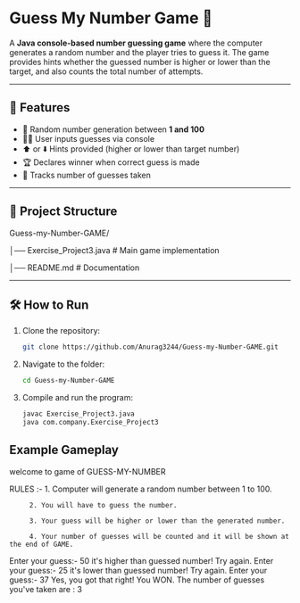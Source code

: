 # Guess My Number Game 🎲

A **Java console-based number guessing game** where the computer generates a random number and the player tries to guess it. The game provides hints whether the guessed number is higher or lower than the target, and also counts the total number of attempts.

---

## 🚀 Features
- 🎯 Random number generation between **1 and 100**  
- 👨‍💻 User inputs guesses via console  
- ⬆️ or ⬇️ Hints provided (higher or lower than target number)  
- 🏆 Declares winner when correct guess is made  
- 🔢 Tracks number of guesses taken  

---

## 📂 Project Structure
Guess-my-Number-GAME/

│── Exercise_Project3.java # Main game implementation

│── README.md # Documentation

---

## 🛠️ How to Run
1. Clone the repository:  
   ```bash
   git clone https://github.com/Anurag3244/Guess-my-Number-GAME.git

2. Navigate to the folder:
   ```bash
   cd Guess-my-Number-GAME

3. Compile and run the program:
   ```bash
   javac Exercise_Project3.java
   java com.company.Exercise_Project3

## Example Gameplay
welcome to game of GUESS-MY-NUMBER

RULES :-
         1. Computer will generate a random number between 1 to 100.

         2. You will have to guess the number.

         3. Your guess will be higher or lower than the generated number.

         4. Your number of guesses will be counted and it will be shown at the end of GAME.

Enter your guess:- 50
it's higher than guessed number! Try again.
Enter your guess:- 25
it's lower than guessed number! Try again.
Enter your guess:- 37
Yes, you got that right! You WON.
The number of guesses you've taken are : 3




